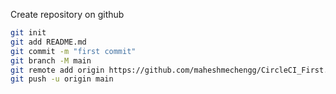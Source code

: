 

Create repository on github
```bash
git init
git add README.md
git commit -m "first commit"
git branch -M main
git remote add origin https://github.com/maheshmechengg/CircleCI_First.git
git push -u origin main
```




